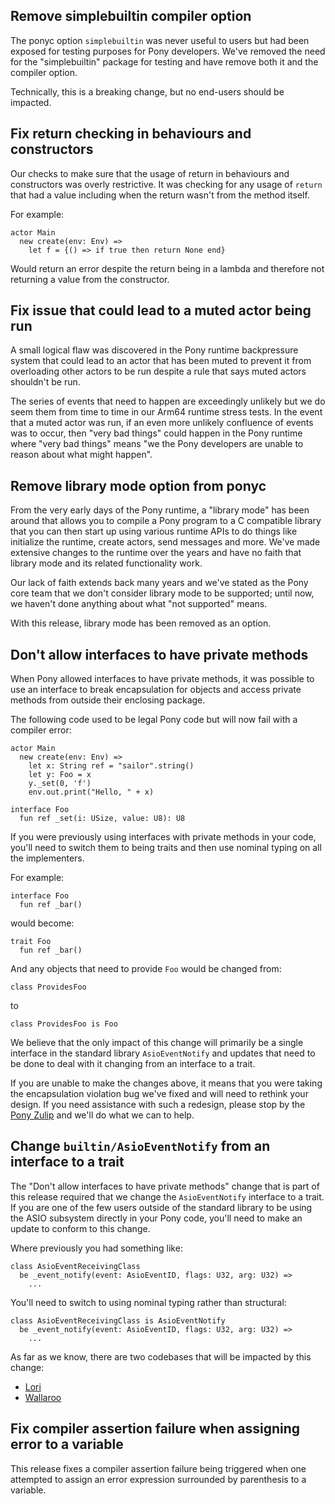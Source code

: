 ## Remove simplebuiltin compiler option

The ponyc option `simplebuiltin` was never useful to users but had been exposed for testing purposes for Pony developers. We've removed the need for the "simplebuiltin" package for testing and have remove both it and the compiler option.

Technically, this is a breaking change, but no end-users should be impacted.

## Fix return checking in behaviours and constructors

Our checks to make sure that the usage of return in behaviours and constructors was overly restrictive. It was checking for any usage of `return` that had a value including when the return wasn't from the method itself.

For example:

```pony
actor Main
  new create(env: Env) =>
    let f = {() => if true then return None end}
```

Would return an error despite the return being in a lambda and therefore not returning a value from the constructor.

## Fix issue that could lead to a muted actor being run

A small logical flaw was discovered in the Pony runtime backpressure system that could lead to an actor that has been muted to prevent it from overloading other actors to be run despite a rule that says muted actors shouldn't be run.

The series of events that need to happen are exceedingly unlikely but we do seem them from time to time in our Arm64 runtime stress tests. In the event that a muted actor was run, if an even more unlikely confluence of events was to occur, then "very bad things" could happen in the Pony runtime where "very bad things" means "we the Pony developers are unable to reason about what might happen".

## Remove library mode option from ponyc

From the very early days of the Pony runtime, a "library mode" has been around that allows you to compile a Pony program to a C compatible library that you can then start up using various runtime APIs to do things like initialize the runtime, create actors, send messages and more. We've made extensive changes to the runtime over the years and have no faith that library mode and its related functionality work.

Our lack of faith extends back many years and we've stated as the Pony core team that we don't consider library mode to be supported; until now, we haven't done anything about what "not supported" means.

With this release, library mode has been removed as an option.

## Don't allow interfaces to have private methods

When Pony allowed interfaces to have private methods, it was possible to use an interface to break encapsulation for objects and access private methods from outside their enclosing package.

The following code used to be legal Pony code but will now fail with a compiler error:

```pony
actor Main
  new create(env: Env) =>
    let x: String ref = "sailor".string()
    let y: Foo = x
    y._set(0, 'f')
    env.out.print("Hello, " + x)

interface Foo
  fun ref _set(i: USize, value: U8): U8
```

If you were previously using interfaces with private methods in your code, you'll need to switch them to being traits and then use nominal typing on all the implementers.

For example:

```pony
interface Foo
  fun ref _bar()
```

would become:

```pony
trait Foo
  fun ref _bar()
```

And any objects that need to provide `Foo` would be changed from:

```pony
class ProvidesFoo
```

to

```pony
class ProvidesFoo is Foo
```

We believe that the only impact of this change will primarily be a single interface in the standard library `AsioEventNotify` and updates that need to be done to deal with it changing from an interface to a trait.

If you are unable to make the changes above, it means that you were taking the encapsulation violation bug we've fixed and will need to rethink your design. If you need assistance with such a redesign, please stop by the [Pony Zulip](https://ponylang.zulipchat.com/) and we'll do what we can to help.

## Change `builtin/AsioEventNotify` from an interface to a trait

The "Don't allow interfaces to have private methods" change that is part of this release required that we change the `AsioEventNotify` interface to a trait.
If you are one of the few users outside of the standard library to be using the ASIO subsystem directly in your Pony code, you'll need to make an update to
conform to this change.

Where previously you had something like:

```pony
class AsioEventReceivingClass
  be _event_notify(event: AsioEventID, flags: U32, arg: U32) =>
    ...
```

You'll need to switch to using nominal typing rather than structural:

```pony
class AsioEventReceivingClass is AsioEventNotify
  be _event_notify(event: AsioEventID, flags: U32, arg: U32) =>
    ...
```

As far as we know, there are two codebases that will be impacted by this change:

- [Lori](https://github.com/seantallen-org/lori)
- [Wallaroo](https://github.com/wallaroolabs/wally)

## Fix compiler assertion failure when assigning error to a variable

This release fixes a compiler assertion failure being triggered when one attempted to assign an error expression surrounded by parenthesis to a variable.

